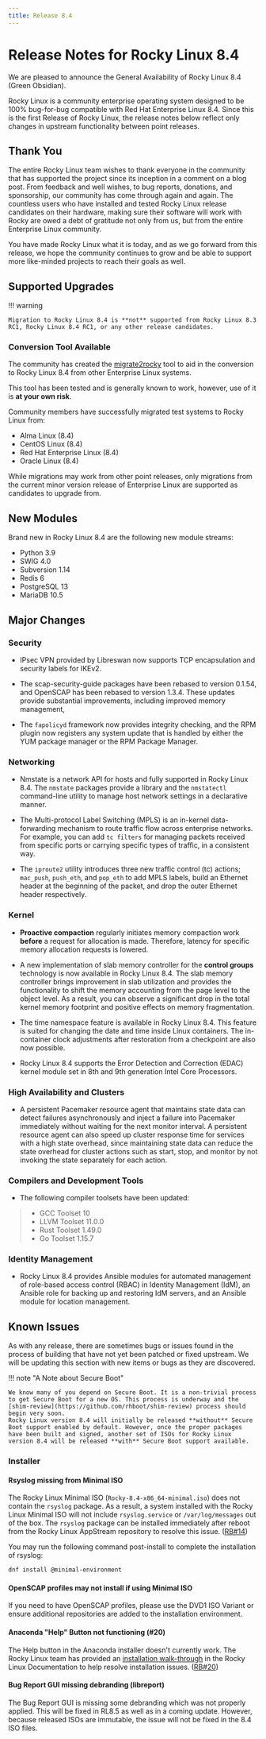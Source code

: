 ```yaml
---
title: Release 8.4
---
```


# Release Notes for Rocky Linux 8.4

We are pleased to announce the General Availability of Rocky Linux 8.4 (Green Obsidian).

Rocky Linux is a community enterprise operating system designed to be 100% bug-for-bug compatible with  Red Hat Enterprise Linux 8.4. Since this is the first Release of Rocky Linux, the release notes below reflect only changes in upstream functionality between point releases.

## Thank You

The entire Rocky Linux team wishes to thank everyone in the community that has supported the project since its inception in a comment on a blog post. From feedback and well wishes, to bug reports, donations, and sponsorship, our community has come through again and again. The countless users who have installed and tested Rocky Linux release candidates on their hardware, making sure their software will work with Rocky are owed a debt of gratitude not only from us, but from the entire Enterprise Linux community.

You have made Rocky Linux what it is today, and as we go forward from this release, we hope the community continues to grow and be able to support more like-minded projects to reach their goals as well.

## Supported Upgrades

!!! warning

    Migration to Rocky Linux 8.4 is **not** supported from Rocky Linux 8.3 RC1, Rocky Linux 8.4 RC1, or any other release candidates.

### Conversion Tool Available

The community has created the [migrate2rocky](https://github.com/rocky-linux/rocky-tools/tree/main/migrate2rocky) tool to aid in the conversion to Rocky Linux 8.4 from other Enterprise Linux systems.

This tool has been tested and is generally known to work, however, use of it is **at your own risk**.

Community members have successfully migrated test systems to Rocky Linux from:

* Alma Linux (8.4)
* CentOS Linux (8.4)
* Red Hat Enterprise Linux (8.4)
* Oracle Linux (8.4)

While migrations may work from other point releases, only migrations from the current minor version release of Enterprise Linux are supported as candidates to upgrade from.

## New Modules

Brand new in Rocky Linux 8.4 are the following new module streams:

* Python 3.9
* SWIG 4.0
* Subversion 1.14
* Redis 6
* PostgreSQL 13
* MariaDB 10.5

## Major Changes

### Security

* IPsec VPN provided by Libreswan now supports TCP encapsulation and security labels for IKEv2.

* The scap-security-guide packages have been rebased to version 0.1.54, and OpenSCAP has been rebased to version 1.3.4. These updates provide substantial improvements, including improved memory management,

* The `fapolicyd` framework now provides integrity checking, and the RPM plugin now registers any system update that is handled by either the YUM package manager or the RPM Package Manager.

### Networking

* Nmstate is a network API for hosts and fully supported in Rocky Linux 8.4. The `nmstate` packages provide a library and the `nmstatectl` command-line utility to manage host network settings in a declarative manner.

* The Multi-protocol Label Switching (MPLS) is an in-kernel data-forwarding mechanism to route traffic flow across enterprise networks. For example, you can add `tc filters` for managing packets received from specific ports or carrying specific types of traffic, in a consistent way.

* The `iproute2` utility introduces three new traffic control (tc) actions; `mac_push`, `push_eth`, and `pop_eth` to add MPLS labels, build an Ethernet header at the beginning of the packet, and drop the outer Ethernet header respectively.

### Kernel

* **Proactive compaction** regularly initiates memory compaction work **before** a request for allocation is made. Therefore, latency for specific memory allocation requests is lowered.

* A new implementation of slab memory controller for the **control groups** technology is now available in Rocky Linux 8.4. The slab memory controller brings improvement in slab utilization and provides the functionality to shift the memory accounting from the page level to the object level. As a result, you can observe a significant drop in the total kernel memory footprint and positive effects on memory fragmentation.

* The time namespace feature is available in Rocky Linux 8.4. This feature is suited for changing the date and time inside Linux containers. The in-container clock adjustments after restoration from a checkpoint are also now possible.

* Rocky Linux 8.4 supports the Error Detection and Correction (EDAC) kernel module set in 8th and 9th generation Intel Core Processors.

### High Availability and Clusters

* A persistent Pacemaker resource agent that maintains state data can detect failures asynchronously and inject a failure into Pacemaker immediately without waiting for the next monitor interval. A persistent resource agent can also speed up cluster response time for services with a high state overhead, since maintaining state data can reduce the state overhead for cluster actions such as start, stop, and monitor by not invoking the state separately for each action.

### Compilers and Development Tools

* The following compiler toolsets have been updated:

> * GCC Toolset 10
> * LLVM Toolset 11.0.0
> * Rust Toolset 1.49.0
> * Go Toolset 1.15.7

### Identity Management

* Rocky Linux 8.4 provides Ansible modules for automated management of role-based access control (RBAC) in Identity Management (IdM), an Ansible role for backing up and restoring IdM servers, and an Ansible module for location management.

## Known Issues

As with any release, there are sometimes bugs or issues found in the process of building that have not yet been patched or fixed upstream. We will be updating this section with new items or bugs as they are discovered.

!!! note "A Note about Secure Boot"

    We know many of you depend on Secure Boot. It is a non-trivial process to get Secure Boot for a new OS. This process is underway and the [shim-review](https://github.com/rhboot/shim-review) process should begin very soon.
    Rocky Linux version 8.4 will initially be released **without** Secure Boot support enabled by default. However, once the proper packages have been built and signed, another set of ISOs for Rocky Linux version 8.4 will be released **with** Secure Boot support available.

### Installer

#### Rsyslog missing from Minimal ISO

The Rocky Linux Minimal ISO (`Rocky-8.4-x86_64-minimal.iso`) does not contain the `rsyslog` package. As a result, a system installed with the Rocky Linux Minimal ISO will not include `rsyslog.service` or `/var/log/messages` out of the box. The `rsyslog` package can be installed immediately after reboot from the Rocky Linux AppStream repository to resolve this issue. ([RB#14](https://bugs.rockylinux.org/show_bug.cgi?id=14))

You may run the following command post-install to complete the installation of rsyslog:

```bash
dnf install @minimal-environment
```

#### OpenSCAP profiles may not install if using Minimal ISO

If you need to have OpenSCAP profiles, please use the DVD1 ISO Variant or ensure additional repositories are added to the installation environment.

#### Anaconda "Help" Button not functioning (#20)

The Help button in the Anaconda installer doesn't currently work. The Rocky Linux team has provided an [installation walk-through](../guides/installation.md) in the Rocky Linux Documentation to help resolve installation issues. ([RB#20](https://bugs.rockylinux.org/show_bug.cgi?id=20))

#### Bug Report GUI missing debranding (libreport)

The Bug Report GUI is missing some debranding which was not properly applied. This will be fixed in RL8.5 as well as in a coming update. However, because released ISOs are immutable, the issue will not be fixed in the 8.4 ISO files.
